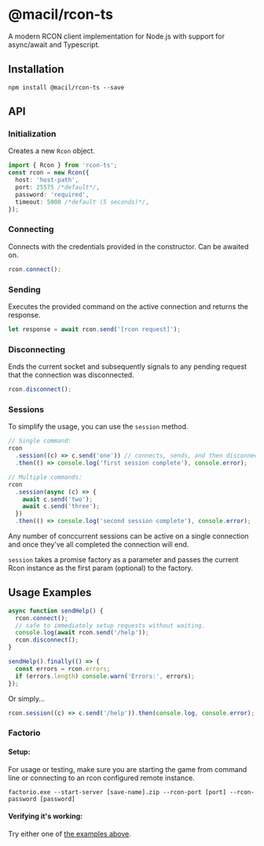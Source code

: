 # @macil/rcon-ts

A modern RCON client implementation for Node.js with support for async/await and Typescript.

## Installation

```
npm install @macil/rcon-ts --save
```

## API

### Initialization

Creates a new `Rcon` object.

```typescript
import { Rcon } from 'rcon-ts';
const rcon = new Rcon({
  host: 'host-path',
  port: 25575 /*default*/,
  password: 'required',
  timeout: 5000 /*default (5 seconds)*/,
});
```

### Connecting

Connects with the credentials provided in the constructor.
Can be awaited on.

```typescript
rcon.connect();
```

### Sending

Executes the provided command on the active connection and returns the response.

```typescript
let response = await rcon.send('[rcon request]');
```

### Disconnecting

Ends the current socket and subsequently signals to any pending request that the connection was disconnected.

```typescript
rcon.disconnect();
```

### Sessions

To simplify the usage, you can use the `session` method.

```typescript
// Single command:
rcon
  .session((c) => c.send('one')) // connects, sends, and then disconnects.
  .then(() => console.log('first session complete'), console.error);

// Multiple commands:
rcon
  .session(async (c) => {
    await c.send('two');
    await c.send('three');
  })
  .then(() => console.log('second session complete'), console.error);
```

Any number of conccurrent sessions can be active on a single connection and once they've all completed the connection will end.

`session` takes a promise factory as a parameter and passes the current Rcon instance as the first param (optional) to the factory.

## Usage Examples

```typescript
async function sendHelp() {
  rcon.connect();
  // safe to immediately setup requests without waiting.
  console.log(await rcon.send('/help'));
  rcon.disconnect();
}

sendHelp().finally(() => {
  const errors = rcon.errors;
  if (errors.length) console.warn('Errors:', errors);
});
```

Or simply...

```typescript
rcon.session((c) => c.send('/help')).then(console.log, console.error);
```

### Factorio

#### Setup:

For usage or testing, make sure you are starting the game from command line or connecting to an rcon configured remote instance.

`factorio.exe --start-server [save-name].zip --rcon-port [port] --rcon-password [password]`

#### Verifying it's working:

Try either one of [the examples above](#usage-examples).

